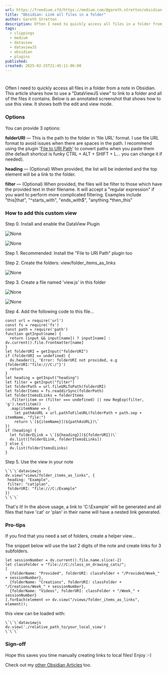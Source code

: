 ```yaml
---
url: https://freedium.cfd/https://medium.com/@gareth.stretton/obsidian-link-all-files-in-a-folder-39f50bd0e4a8
title: "Obsidian: Link all files in a folder"
author: Gareth Stretton
description: Often I need to quickly access all files in a folder from a note in Obsidian. This article shares how to use a "DataViewJS view" to link to a folder and all of the files it contains.
tags:
  - clippings
  - medium
  - dataview
  - dataviewJS
  - obsidian
  - plugins
published: 
created: 2025-02-25T21:45:11-06:00
---
```

# 
Often I need to quickly access all files in a folder from a note in Obsidian. This article shares how to use a "DataViewJS view" to link to a folder and all of the files it contains.
Below is an annotated screenshot that shows how to use this view. It shows both the edit and view mode.

### Options

You can provide 3 options:

**folderURI** — This is the path to the folder in 'file URL' format. I use file URL format to avoid issues when there are spaces in the path. I recommend using the plugin '[File to URI Path](https://github.com/MichalBures/obsidian-file-path-to-uri)' to convert paths when you paste them (the default shortcut is funky CTRL + ALT + SHIFT + L… you can change it if needed).

**heading** — (Optional) When provided, the list will be indented and the top element will be a link to the folder.

**filter** — (Optional) When provided, the files will be filter to those which have the provided text in their filename. It will accept a "regular expression" if you want to perform more complicated filtering. Examples include "this|that", "^starts\_with", "ends\_with$", "anything.\*then\_this"

### How to add this custom view

Step 0. Install and enable the DataView Plugin

![None](https://miro.medium.com/v2/resize:fit:700/0*Y_t5wZQIWw-Aspv3.png)

![None](https://miro.medium.com/v2/resize:fit:700/0*926QOukuSrSh-XaX.png)

Step 1. Recommended: Install the "File to URI Path" plugin too

Step 2. Create the folders: view/folder\_items\_as\_links

![None](https://miro.medium.com/v2/resize:fit:700/1*nPuC57j3au2GDVvb2mWNvA.png)

Step 3. Create a file named 'view.js' in this folder

![None](https://miro.medium.com/v2/resize:fit:700/1*z3FvnbYVdwdbFymRVc6UjQ.png)

![None](https://miro.medium.com/v2/resize:fit:700/1*h8eYSYmgr3ngTjNXQqReMA.png)

Step 4. Add the following code to this file…

```undefined
const url = require('url')
const fs = require('fs')
const path = require('path')
function getInput(name) { 
  return (input && input[name]) ? input[name] : dv.current().file.frontmatter[name]
}
let folderURI = getInput("folderURI")
if (folderURI == undefined) {
  dv.header(1, 'Error: folderURI not provided, e.g {folderURI:"file:///C:/"}')
  return
}
let heading = getInput("heading")
let filter = getInput("filter")
let folderPath = url.fileURLToPath(folderURI)
let folderItems = fs.readdirSync(folderPath)
let folderItemsELinks = folderItems
  .filter(item => (filter === undefined) || new RegExp(filter, 'g').test(item))
  .map(itemName => {
    let pathAsURL = url.pathToFileURL(folderPath + path.sep + itemName, "file:")
    return \`[${itemName}](${pathAsURL})\`
})
if (heading) {
  let folderELink = \`[${heading}](${folderURI})\`
  dv.list([folderELink, folderItemsELinks])
} else {
  dv.list(folderItemsELinks)
}
```

Step 5. Use the view in your note

```undefined
\`\`\`dataviewjs
dv.view("views/folder_items_as_links", {
 heading: "Example",
 filter: "cat|plan",
 folderURI: "file:///C:/Example"
})
\`\`\`
```

That's it! In the above usage, a link to 'C:\\Example' will be generated and all files that have 'cat' or 'plan' in their name will have a nested link generated.

### Pro-tips

If you find that you need a set of folders, create a helper view…

The snippet below will use the last 2 digits of the note and create links for 3 subfolders.

```undefined
let sessionNumber = dv.current().file.name.slice(-2)
let classFolder = "file:///C:/class_on_drawing_cats/";
[
  {folderName: "Provided", folderURI: classFolder + "/Provided/Week_" + sessionNumber},
  {folderName: "Creations", folderURI: classFolder + "/Creations/Week_" + sessionNumber},
  {folderName: "Videos", folderURI: classFolder + "/Week_" + sessionNumber}
].forEach(element => dv.view("/views/folder_items_as_links", element));
```

this view can be loaded with:

```undefined
\`\`\`dataviewjs
dv.view('./relative_path_to/your_local_view')
\`\`\`
```

### Sign-off

Hope this saves you time manually creating links to local files! Enjoy :-)

Check out my [other Obsidian Articles](https://medium.com/@gareth.stretton/list/e42182b5ce63) too.